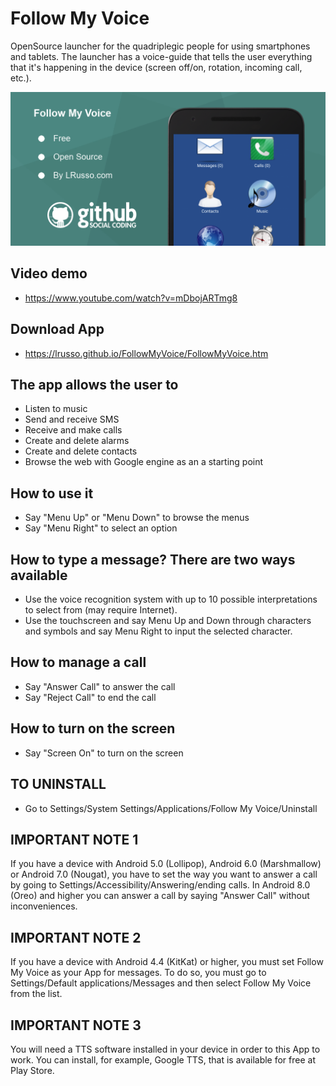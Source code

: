# Follow My Voice

OpenSource launcher for the quadriplegic people for using smartphones and tablets. The launcher has a voice-guide that tells the user everything that it's happening in the device (screen off/on, rotation, incoming call, etc.).

![alt screen](https://raw.githubusercontent.com/lrusso/FollowMyVoice/master/FollowMyVoice.png)

## Video demo

- https://www.youtube.com/watch?v=mDbojARTmg8

## Download App

- https://lrusso.github.io/FollowMyVoice/FollowMyVoice.htm

## The app allows the user to
- Listen to music
- Send and receive SMS
- Receive and make calls
- Create and delete alarms
- Create and delete contacts
- Browse the web with Google engine as an a starting point

## How to use it
- Say "Menu Up" or "Menu Down" to browse the menus
- Say "Menu Right" to select an option

## How to type a message? There are two ways available
- Use the voice recognition system with up to 10 possible interpretations to select from (may require Internet).
- Use the touchscreen and say Menu Up and Down through characters and symbols and say Menu Right to input the selected character.

## How to manage a call
- Say "Answer Call" to answer the call
- Say "Reject Call" to end the call

## How to turn on the screen
- Say "Screen On" to turn on the screen

## TO UNINSTALL
- Go to Settings/System Settings/Applications/Follow My Voice/Uninstall

## IMPORTANT NOTE 1
If you have a device with Android 5.0 (Lollipop), Android 6.0 (Marshmallow) or Android 7.0 (Nougat), you have to set the way you want to answer a call by going to Settings/Accessibility/Answering/ending calls. In Android 8.0 (Oreo) and higher you can answer a call by saying "Answer Call" without inconveniences.

## IMPORTANT NOTE 2
If you have a device with Android 4.4 (KitKat) or higher, you must set Follow My Voice as your App for messages. To do so, you must go to Settings/Default applications/Messages and then select Follow My Voice from the list.

## IMPORTANT NOTE 3
You will need a TTS software installed in your device in order to this App to work. You can install, for example, Google TTS, that is available for free at Play Store.
